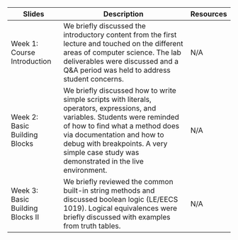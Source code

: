 | Slides | Description | Resources |
| ----- | ----- | ----- |
| Week 1: Course Introduction | We briefly discussed the introductory content from the first lecture and touched on the different areas of computer science. The lab deliverables were discussed and a Q&A period was held to address student concerns. | N/A |
| Week 2: Basic Building Blocks | We briefly discussed how to write simple scripts with literals, operators, expressions, and variables. Students were reminded of how to find what a method does via documentation and how to debug with breakpoints. A very simple case study was demonstrated in the live environment. | N/A |
| Week 3: Basic Building Blocks II | We briefly reviewed the common built-in string methods and discussed boolean logic (LE/EECS 1019). Logical equivalences were briefly discussed with examples from truth tables. | N/A |